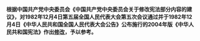 #### 根据中国共产党中央委员会《中国共产党中央委员会关于修改宪法部分内容的建议》，对1982年12月4日第五届全国人民代表大会第五次会议通过并于1982年12月4日《中华人民共和国全国人民代表大会公告》公布施行的2004年版《中华人民共和国宪法》作出[修改](https://github.com/DrXie/Amendment-to-Constitution-of-the-People-s-Republic-of-China/commit/cf01f51c2b9cc0de60a67a06dee99fcd770c6f09)，予以参考。
